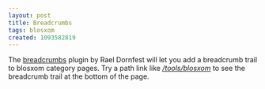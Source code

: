 ```yaml
---
layout: post
title: Breadcrumbs
tags: blosxom
created: 1093582819
---
```

 The [breadcrumbs](http://www.blosxom.com/plugins/display/breadcrumbs.htm) plugin by Rael Dornfest will let you add a breadcrumb trail to blosxom category pages.  Try a path link like [<em>/tools/blosxom</em>](/blog/blosxom.cgi/tools/blosxom) to see the breadcrumb trail at the bottom of the page.
